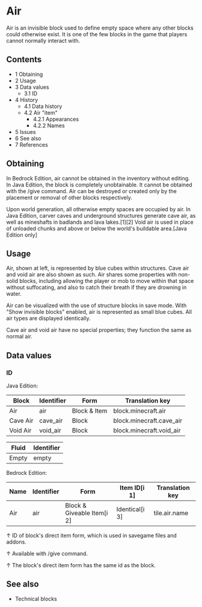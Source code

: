 # Air
Air is an invisible block used to define empty space where any other blocks could otherwise exist. It is one of the few blocks in the game that players cannot normally interact with.

## Contents
- 1 Obtaining
- 2 Usage
- 3 Data values
	- 3.1 ID
- 4 History
	- 4.1 Data history
	- 4.2 Air "item"
		- 4.2.1 Appearances
		- 4.2.2 Names
- 5 Issues
- 6 See also
- 7 References

## Obtaining
In Bedrock Edition, air cannot be obtained in the inventory without editing. In Java Edition, the block is completely unobtainable. It cannot be obtained with the /give command. Air can be destroyed or created only by the placement or removal of other blocks respectively.

Upon world generation, all otherwise empty spaces are occupied by air. In Java Edition, carver caves and underground structures generate cave air, as well as mineshafts in badlands and lava lakes.[1][2] Void air is used in place of unloaded chunks and above or below the world's buildable area.‌[Java Edition  only]


## Usage
Air, shown at left, is represented by blue cubes within structures. Cave air and void air are also shown as such.
Air shares some properties with non-solid blocks, including allowing the player or mob to move within that space without suffocating, and also to catch their breath if they are drowning in water.

Air can be visualized with the use of structure blocks in save mode. With "Show invisible blocks" enabled, air is represented as small blue cubes. All air types are displayed identically.

Cave air and void air have no special properties; they function the same as normal air.

## Data values
### ID
Java Edition:

| Block    | Identifier | Form         | Translation key          |
|----------|------------|--------------|--------------------------|
| Air      | air        | Block & Item | block.minecraft.air      |
| Cave Air | cave_air   | Block        | block.minecraft.cave_air |
| Void Air | void_air   | Block        | block.minecraft.void_air |

| Fluid | Identifier |
|-------|------------|
| Empty | empty      |

Bedrock Edition:

| Name | Identifier | Form                       | Item ID[i 1]   | Translation key |
|------|------------|----------------------------|----------------|-----------------|
| Air  | air        | Block & Giveable Item[i 2] | Identical[i 3] | tile.air.name   |


↑ ID of block's direct item form, which is used in savegame files and addons.

↑ Available with /give command.

↑ The block's direct item form has the same id as the block.


## See also
- Technical blocks

